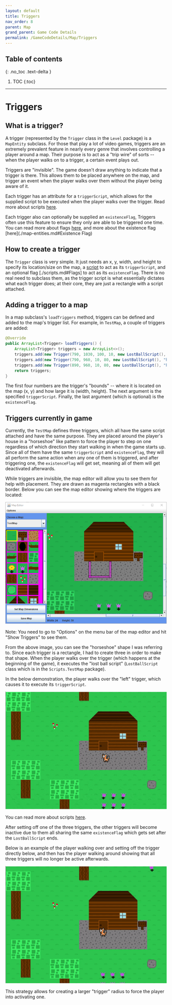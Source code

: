 ```yaml
---
layout: default
title: Triggers
nav_order: 8
parent: Map
grand_parent: Game Code Details
permalink: /GameCodeDetails/Map/Triggers
---
```


## Table of contents
{: .no_toc .text-delta }

1. TOC
{:toc}

---

# Triggers

## What is a trigger?

A trigger (represented by the `Trigger` class in the `Level` package) is a `MapEntity` subclass. 
For those that play a lot of video games, triggers are an extremely prevalent feature in nearly every genre that involves controlling a player around a map.
Their purpose is to act as a "trip wire" of sorts -- when the player walks on to a trigger, a certain event plays out.

Triggers are "invisible". 
The game doesn't draw anything to indicate that a trigger is there.
This allows them to be placed anywhere on the map, and trigger an event when the player walks over them without the player being aware of it.

Each trigger has an attribute for a `triggerScript`, which allows for the supplied script to be executed when the player walks over the trigger.
Read more about scripts [here](./scripts.md).

Each trigger also can optionally be supplied an `existenceFlag`, 
Triggers often use this feature to ensure they only are able to be triggered one time.
You can read more about flags [here](./scripts.md#Flags), and more about the existence flag [here](./map-entities.md#Existence Flag)

## How to create a trigger

The `Trigger` class is very simple. 
It just needs an x, y, width, and height to specify its location/size on the map, a [script](./scripts.md) to act as its `triggerScript`, and an optional flag [./scripts.md#Flags] to act as its `existenceFlag`.
There is no real need to subclass them, as the trigger script is what essentially dictates what each trigger does; at their core, they are just a rectangle with a script attached.

## Adding a trigger to a map

In a map subclass's `loadTriggers` method, triggers can be defined and added to the map's trigger list. 
For example, in `TestMap`, a couple of triggers are added:

```java
@Override
public ArrayList<Trigger> loadTriggers() {
    ArrayList<Trigger> triggers = new ArrayList<>();
    triggers.add(new Trigger(790, 1030, 100, 10, new LostBallScript(), "hasLostBall"));
    triggers.add(new Trigger(790, 960, 10, 80, new LostBallScript(), "hasLostBall"));
    triggers.add(new Trigger(890, 960, 10, 80, new LostBallScript(), "hasLostBall"));
    return triggers;
}
```

The first four numbers are the trigger's "bounds" -- where it is located on the map (x, y) and how large it is (width, height).
The next argument is the specified `triggerScript`. Finally, the last argument (which is optional) is the `existenceFlag`.

## Triggers currently in game

Currently, the `TestMap` defines three triggers, which all have the same script attached and have the same purpose.
They are placed around the player's house in a "horseshoe" like pattern to force the player to step on one
regardless of which direction they start walking in when the game starts up. 
Since all of them have the same `triggerScript` and `existenceFlag`,
they will all perform the same action when any one of them is triggered, and after triggering one, the `existenceFlag` will get set, meaning all of them will get deactivated afterwards.

While triggers are invisible, the map editor will allow you to see them for help with placement. 
They are drawn as magenta rectangles with a black border. 
Below you can see the map editor showing where the triggers are located:

![triggers-shown-in-map-editor.png](../../../assets/images/triggers-shown-in-map-editor.png)

Note: You need to go to "Options" on the menu bar of the map editor and hit "Show Triggers" to see them.

From the above image, you can see the "horseshoe" shape I was referring to. 
Since each trigger is a rectangle, I had to create three in order to make that shape. 
When the player walks over the trigger (which happens at the beginning of the game), it executes the "lost ball script" (`LostBallScript` class which is in the `Scripts.TestMap` package).

In the below demonstration, the player walks over the "left" trigger, which causes it to execute its `triggerScript`.

![trigger-1.gif](../../../assets/images/trigger-1.gif)

You can read more about scripts [here](./scripts.md).

After setting off one of the three triggers, the other triggers will become inactive due to them all sharing the same `existenceFlag` which gets set after the `LostBallScript` ends.

Below is an example of the player walking over and setting off the trigger directly below, and then has the player walking around showing that all three triggers will no longer be active afterwards.

![trigger-2.gif](../../../assets/images/trigger-2.gif)

This strategy allows for creating a larger "trigger" radius to force the player into activating one.
